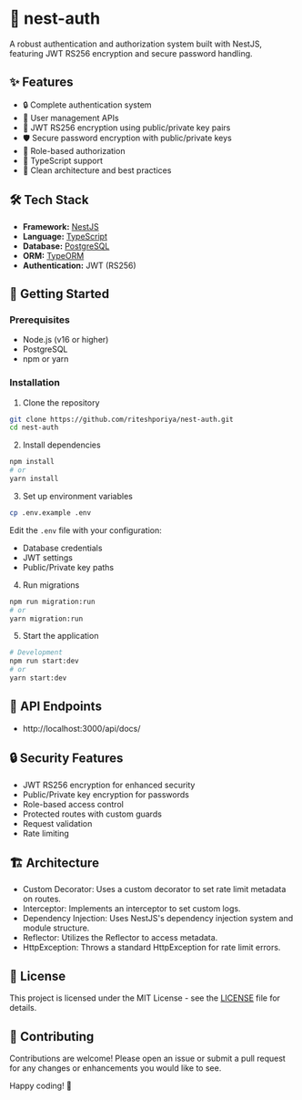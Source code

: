 # 🔐 nest-auth

A robust authentication and authorization system built with NestJS, featuring JWT RS256 encryption and secure password handling.

## ✨ Features

- 🔒 Complete authentication system
- 👤 User management APIs
- 🔑 JWT RS256 encryption using public/private key pairs
- 🛡️ Secure password encryption with public/private keys
- 🚫 Role-based authorization
- 📝 TypeScript support
- 🎯 Clean architecture and best practices

## 🛠️ Tech Stack

- **Framework:** [NestJS](https://nestjs.com/)
- **Language:** [TypeScript](https://www.typescriptlang.org/)
- **Database:** [PostgreSQL](https://www.postgresql.org/)
- **ORM:** [TypeORM](https://typeorm.io/)
- **Authentication:** JWT (RS256)

## 🚀 Getting Started

### Prerequisites

- Node.js (v16 or higher)
- PostgreSQL
- npm or yarn

### Installation

1. Clone the repository
```bash
git clone https://github.com/riteshporiya/nest-auth.git
cd nest-auth
```

2. Install dependencies
```bash
npm install
# or
yarn install
```

3. Set up environment variables
```bash
cp .env.example .env
```
Edit the `.env` file with your configuration:
- Database credentials
- JWT settings
- Public/Private key paths

4. Run migrations
```bash
npm run migration:run
# or
yarn migration:run
```

5. Start the application
```bash
# Development
npm run start:dev
# or
yarn start:dev
```

## 🔌 API Endpoints

- http://localhost:3000/api/docs/

## 🔒 Security Features

- JWT RS256 encryption for enhanced security
- Public/Private key encryption for passwords
- Role-based access control
- Protected routes with custom guards
- Request validation
- Rate limiting

## 🏗️ Architecture
- Custom Decorator: Uses a custom decorator to set rate limit metadata on routes.
- Interceptor: Implements an interceptor to set custom logs.
- Dependency Injection: Uses NestJS's dependency injection system and module structure.
- Reflector: Utilizes the Reflector to access metadata.
- HttpException: Throws a standard HttpException for rate limit errors.

## 📄 License

This project is licensed under the MIT License - see the [LICENSE](LICENSE) file for details.

## 🤝 Contributing

Contributions are welcome! Please open an issue or submit a pull request for any changes or enhancements you would like to see.

Happy coding! 🎉